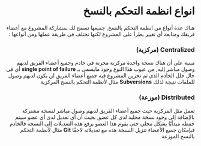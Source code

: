 <div dir = rtl >

# انواع انظمة التحكم بالنسخ 
 هناك عدة أنواع من انظمة التحكم بالنسخ, جميعها تسمح لك بمشاركة المشروع مع أعضاء فريقك ومتابعة أي تغيير يطرأ على المشروع لكنها تختلف في طريقة عملها ومن أنواعها :
 

 ### Centralized (مركزية)
 مبنية على أن هناك نسخة واحدة مركزية مخزنة في خادم وجميع أعضاء الفريق لديهم وصول مباشر إليه, من عيوب هذا النوع وجود مايسمى بـ **single point of failure** أي في حال خلل الخادم الذي تم تخزين المشروع فيه جميع أعضاء الفريق لن يكون لديهم وصول للملفات نتيجة لذلك
  **Subversions** مثال لأنظمة التحكم بالنسخ المركزية
  
 ### Distributed (موزعة)
 تعمل مثل المركزية حيث جميع أعضاء الفريق لديهم وصول مباشر لنسخة مشتركة بالإضافة إلى وجود نسخة محلية لدى كل عضو, بحيث أن أي تعديل لدى أي عضو سيتم حفظه مبدأيًا بشكل محلي حتى يقوم هذا العضو برفع هذه التعديلات إلى النسخة فالخادم فبإمكان جميع الأعضاء تنزيل النسخة هذه مع تعديلاته لاحقًا 
 **Git** مثال لأنظمة التحكم بالنسخ الموزعة
 </div>

